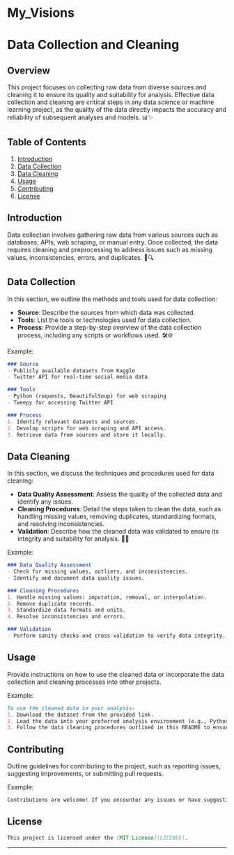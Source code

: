 # My_Visions

# Data Collection and Cleaning 

## Overview

This project focuses on collecting raw data from diverse sources and cleaning it to ensure its quality and suitability for analysis. Effective data collection and cleaning are critical steps in any data science or machine learning project, as the quality of the data directly impacts the accuracy and reliability of subsequent analyses and models. 📊✨

## Table of Contents

1. [Introduction](#introduction)
2. [Data Collection](#data-collection)
3. [Data Cleaning](#data-cleaning)
4. [Usage](#usage)
5. [Contributing](#contributing)
6. [License](#license)

## Introduction

Data collection involves gathering raw data from various sources such as databases, APIs, web scraping, or manual entry. Once collected, the data requires cleaning and preprocessing to address issues such as missing values, inconsistencies, errors, and duplicates. 📝🔍

## Data Collection

In this section, we outline the methods and tools used for data collection:

- **Source**: Describe the sources from which data was collected.
- **Tools**: List the tools or technologies used for data collection.
- **Process**: Provide a step-by-step overview of the data collection process, including any scripts or workflows used. 🛠️🌐

Example:

```markdown
### Source
- Publicly available datasets from Kaggle
- Twitter API for real-time social media data

### Tools
- Python (requests, BeautifulSoup) for web scraping
- Tweepy for accessing Twitter API

### Process
1. Identify relevant datasets and sources.
2. Develop scripts for web scraping and API access.
3. Retrieve data from sources and store it locally.
```

## Data Cleaning

In this section, we discuss the techniques and procedures used for data cleaning:

- **Data Quality Assessment**: Assess the quality of the collected data and identify any issues.
- **Cleaning Procedures**: Detail the steps taken to clean the data, such as handling missing values, removing duplicates, standardizing formats, and resolving inconsistencies.
- **Validation**: Describe how the cleaned data was validated to ensure its integrity and suitability for analysis. 🧹🧼

Example:

```markdown
### Data Quality Assessment
- Check for missing values, outliers, and inconsistencies.
- Identify and document data quality issues.

### Cleaning Procedures
1. Handle missing values: imputation, removal, or interpolation.
2. Remove duplicate records.
3. Standardize data formats and units.
4. Resolve inconsistencies and errors.

### Validation
- Perform sanity checks and cross-validation to verify data integrity.
```

## Usage

Provide instructions on how to use the cleaned data or incorporate the data collection and cleaning processes into other projects.

Example:

```markdown
To use the cleaned data in your analysis:
1. Download the dataset from the provided link.
2. Load the data into your preferred analysis environment (e.g., Python, R).
3. Follow the data cleaning procedures outlined in this README to ensure data integrity.
```

## Contributing

Outline guidelines for contributing to the project, such as reporting issues, suggesting improvements, or submitting pull requests.

Example:

```markdown
Contributions are welcome! If you encounter any issues or have suggestions for improvements, please open an issue or submit a pull request following our [contribution guidelines](CONTRIBUTING.md).
```

## License

```markdown
This project is licensed under the [MIT License](LICENSE).
```

---

